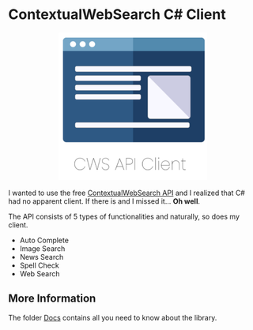 # ContextualWebSearch C# Client

<div align="center">
    <img height=300 width=300 src="./logo.png" />
</div>

I wanted to use the free [ContextualWebSearch API](https://contextualweb.io/) and I realized that C# had no apparent client. If there is and I missed it... **Oh well**.  

The API consists of 5 types of functionalities and naturally, so does my client.  

* Auto Complete
* Image Search
* News Search
* Spell Check
* Web Search

## More Information

The folder [Docs](https://github.com/Funnyman420/ContextualWebSearchClient/tree/master/docs) contains all you need to know about the library.
